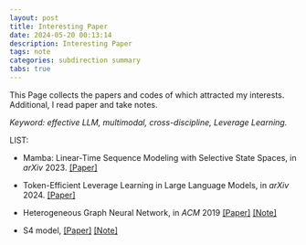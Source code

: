 ```yaml
---
layout: post
title: Interesting Paper
date: 2024-05-20 00:13:14
description: Interesting Paper
tags: note
categories: subdirection summary
tabs: true
---
```


This Page collects the papers and codes of which attracted my interests. Additional, I read paper and take notes.

*Keyword: effective LLM, multimodal, cross-discipline, Leverage Learning.*

LIST: 


* Mamba: Linear-Time Sequence Modeling with Selective State Spaces, in *arXiv* 2023. [\[Paper\]](https://arxiv.org/ftp/arxiv/papers/2312/2312.00752.pdf)

* Token-Efficient Leverage Learning in Large Language Models, in *arXiv* 2024. [\[Paper\]](https://arxiv.org/pdf/2404.00914.pdf)

* Heterogeneous Graph Neural Network, in *ACM* 2019 [\[Paper\]](https://dl.acm.org/doi/pdf/10.1145/3292500.3330961) [\[Note\]](./het.md) 

* S4 model, [\[Paper\]](https://arxiv.org/pdf/2111.00396.pdf) [\[Note\]](./s4.md)